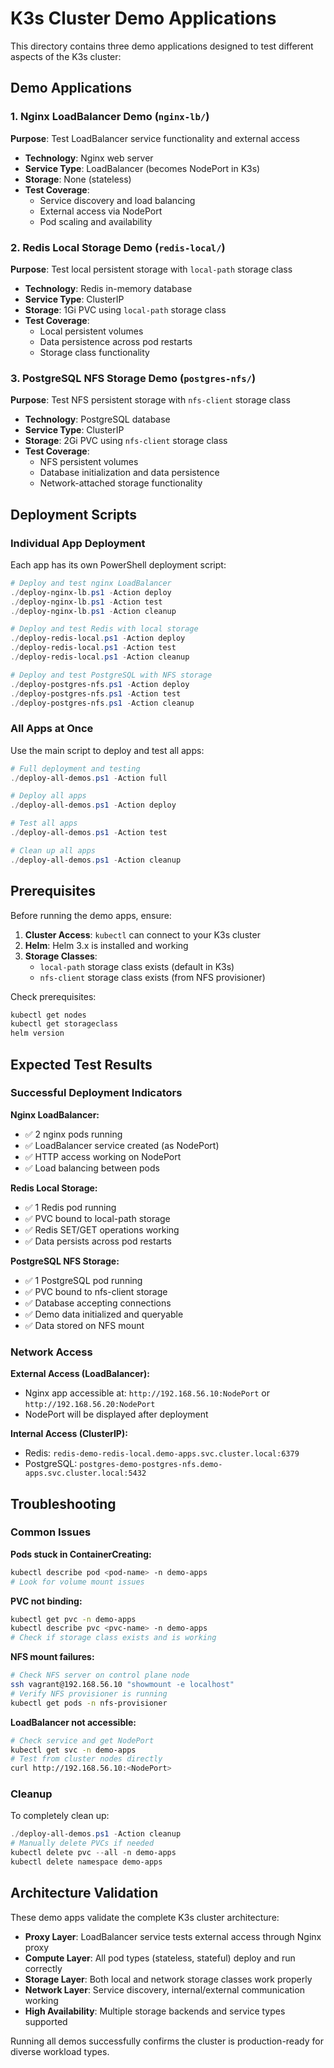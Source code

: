 # K3s Cluster Demo Applications

This directory contains three demo applications designed to test different aspects of the K3s cluster:

## Demo Applications

### 1. Nginx LoadBalancer Demo (`nginx-lb/`)
**Purpose**: Test LoadBalancer service functionality and external access

- **Technology**: Nginx web server
- **Service Type**: LoadBalancer (becomes NodePort in K3s)
- **Storage**: None (stateless)
- **Test Coverage**: 
  - Service discovery and load balancing
  - External access via NodePort
  - Pod scaling and availability

### 2. Redis Local Storage Demo (`redis-local/`)
**Purpose**: Test local persistent storage with `local-path` storage class

- **Technology**: Redis in-memory database
- **Service Type**: ClusterIP
- **Storage**: 1Gi PVC using `local-path` storage class
- **Test Coverage**:
  - Local persistent volumes
  - Data persistence across pod restarts  
  - Storage class functionality

### 3. PostgreSQL NFS Storage Demo (`postgres-nfs/`)
**Purpose**: Test NFS persistent storage with `nfs-client` storage class

- **Technology**: PostgreSQL database
- **Service Type**: ClusterIP
- **Storage**: 2Gi PVC using `nfs-client` storage class
- **Test Coverage**:
  - NFS persistent volumes
  - Database initialization and data persistence
  - Network-attached storage functionality

## Deployment Scripts

### Individual App Deployment
Each app has its own PowerShell deployment script:

```powershell
# Deploy and test nginx LoadBalancer
./deploy-nginx-lb.ps1 -Action deploy
./deploy-nginx-lb.ps1 -Action test
./deploy-nginx-lb.ps1 -Action cleanup

# Deploy and test Redis with local storage
./deploy-redis-local.ps1 -Action deploy
./deploy-redis-local.ps1 -Action test
./deploy-redis-local.ps1 -Action cleanup

# Deploy and test PostgreSQL with NFS storage
./deploy-postgres-nfs.ps1 -Action deploy
./deploy-postgres-nfs.ps1 -Action test
./deploy-postgres-nfs.ps1 -Action cleanup
```

### All Apps at Once
Use the main script to deploy and test all apps:

```powershell
# Full deployment and testing
./deploy-all-demos.ps1 -Action full

# Deploy all apps
./deploy-all-demos.ps1 -Action deploy

# Test all apps
./deploy-all-demos.ps1 -Action test

# Clean up all apps
./deploy-all-demos.ps1 -Action cleanup
```

## Prerequisites

Before running the demo apps, ensure:

1. **Cluster Access**: `kubectl` can connect to your K3s cluster
2. **Helm**: Helm 3.x is installed and working
3. **Storage Classes**: 
   - `local-path` storage class exists (default in K3s)
   - `nfs-client` storage class exists (from NFS provisioner)

Check prerequisites:
```bash
kubectl get nodes
kubectl get storageclass
helm version
```

## Expected Test Results

### Successful Deployment Indicators

**Nginx LoadBalancer:**
- ✅ 2 nginx pods running
- ✅ LoadBalancer service created (as NodePort)  
- ✅ HTTP access working on NodePort
- ✅ Load balancing between pods

**Redis Local Storage:**
- ✅ 1 Redis pod running
- ✅ PVC bound to local-path storage
- ✅ Redis SET/GET operations working
- ✅ Data persists across pod restarts

**PostgreSQL NFS Storage:**
- ✅ 1 PostgreSQL pod running
- ✅ PVC bound to nfs-client storage
- ✅ Database accepting connections
- ✅ Demo data initialized and queryable
- ✅ Data stored on NFS mount

### Network Access

**External Access (LoadBalancer):**
- Nginx app accessible at: `http://192.168.56.10:NodePort` or `http://192.168.56.20:NodePort`
- NodePort will be displayed after deployment

**Internal Access (ClusterIP):**
- Redis: `redis-demo-redis-local.demo-apps.svc.cluster.local:6379`
- PostgreSQL: `postgres-demo-postgres-nfs.demo-apps.svc.cluster.local:5432`

## Troubleshooting

### Common Issues

**Pods stuck in ContainerCreating:**
```bash
kubectl describe pod <pod-name> -n demo-apps
# Look for volume mount issues
```

**PVC not binding:**
```bash
kubectl get pvc -n demo-apps
kubectl describe pvc <pvc-name> -n demo-apps
# Check if storage class exists and is working
```

**NFS mount failures:**
```bash
# Check NFS server on control plane node
ssh vagrant@192.168.56.10 "showmount -e localhost"
# Verify NFS provisioner is running
kubectl get pods -n nfs-provisioner
```

**LoadBalancer not accessible:**
```bash
# Check service and get NodePort
kubectl get svc -n demo-apps
# Test from cluster nodes directly
curl http://192.168.56.10:<NodePort>
```

### Cleanup

To completely clean up:
```powershell
./deploy-all-demos.ps1 -Action cleanup
# Manually delete PVCs if needed
kubectl delete pvc --all -n demo-apps
kubectl delete namespace demo-apps
```

## Architecture Validation

These demo apps validate the complete K3s cluster architecture:

- **Proxy Layer**: LoadBalancer service tests external access through Nginx proxy
- **Compute Layer**: All pod types (stateless, stateful) deploy and run correctly
- **Storage Layer**: Both local and network storage classes work properly  
- **Network Layer**: Service discovery, internal/external communication working
- **High Availability**: Multiple storage backends and service types supported

Running all demos successfully confirms the cluster is production-ready for diverse workload types.